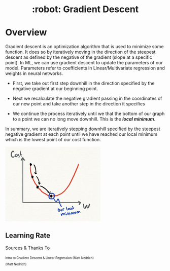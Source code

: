 <h1 align="center">
    :robot: Gradient Descent
</h1>

# Overview 

Gradient descent is an optimization algorithm that is used to minimize some function. It does so by iteratively moving in the direction of the steepest descent as defined by the negative of the gradient (slope at a specific point). In ML, we can use gradient descent to update the parameters of our model. Parameters refer to coefficients in Linear/Multivariate regression and weights in neural networks. 

* First, we take out first step downhill in the direction specified by the negative gradient at our beginning point.

* Next we recalculate the negative gradient passing in the coordinates of our new point and take another step in the direction it specifies

* We continue the process iteratively until we that the bottom of our graph to a point we can no long move downhill. This is the ***local minimum***.

In summary, we are iteratively stepping downhill specified by the steepest negative gradient at each point until we have reached our local minimum which is the lowest point of our cost function.

<img style="float: center;" src="gradientDescent1.jpeg" width="300">

## Learning Rate

Sources & Thanks To

<sub><sup>Intro to Gradient Descent & Linear Regression (Matt Nedrich)</sup></sub><br>
<sub><sup> (Matt Nedrich)</sup></sub><br>

